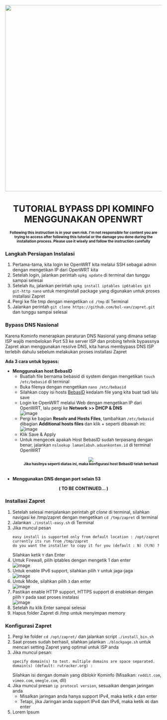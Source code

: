 <p align="center">
  <img src="https://user-images.githubusercontent.com/115700386/232264116-5cef4e89-92c9-4548-b392-fc82e02747e3.png" width="600px">
</p>

<h1 align="center">TUTORIAL BYPASS DPI KOMINFO MENGGUNAKAN OPENWRT</h1>

<p align="center">
  <b><sup>Following this instruction is in your own risk. I'm not responsible for content you are trying to access after following this tutorial or the damage you done during the installation process. Please use it wisely and follow the instruction carefully</sup></b>
</p>

### Langkah Persiapan Instalasi
1. Pertama-tama, kita login ke OpenWRT kita melalui SSH sebagai admin dengan mengetikan IP dari OpenWRT kita
2. Setelah login, jalankan perintah ```opkg update``` di terminal dan tunggu sampai selesai<br>
3. Setelah itu, jalankan perintah ```opkg install iptables ip6tables git git-http nano``` untuk menginstall package yang digunakan untuk proses installasi Zapret
4. Pergi ke file tmp dengan mengetikan ```cd /tmp``` di Terminal<br>
5. Jalankan perintah ```git clone https://github.com/bol-van/zapret.git``` dan tunggu sampai selesai<br>

### Bypass DNS Nasional
Karena Kominfo menerapkan peraturan DNS Nasional yang dimana setiap ISP wajib membelokan Port 53 ke server ISP dan probing tehnik bypassnya Zapret akan menggunakan resolve DNS, kita harus membypass DNS ISP terlebih dahulu sebelum melakukan proses installasi Zapret

<b>Ada 3 cara untuk bypass:</b><br>
- <b>Menggunakan host BebasID</b><br>
   - Buatlah file bernama bebasid di system dengan mengetikan ```touch /etc/bebasid``` di terminal
   - Buka filenya dengan mengetikan ```nano /etc/bebasid```
   - Silahkan copy isi hosts <a href="https://raw.githubusercontent.com/bebasid/bebasid/master/releases/hosts" target="_blank">BebasID</a> kedalam file yang kita buat tadi lalu save
   - Login ke OpenWRT melalui Web dengan mengetikan IP dari OpenWRT, lalu pergi ke <b>Network >> DHCP & DNS</b><br>
     ![image](https://user-images.githubusercontent.com/115700386/232265676-e1c5f8a7-e7ec-47e8-afe2-b703ee64e48f.png)
   - Pergi ke bagian <b>Resolv and Hosts Files</b>, tambahkan `/etc/bebasid` dibagian <b>Additional hosts files
</b> dan klik + seperti dibawah ini:<br>
     ![image](https://user-images.githubusercontent.com/115700386/232265727-0596f6b2-5e58-4cdd-bb24-302a44f76162.png)
   - Klik Save & Apply 
   - Untuk mengecek apakah Host BebasID sudah terpasang dengan benar, jalankan `nslookup lamanlabuh.aduankonten.id` di terminal OpenWRT<br>
     <p align="center"><img src="https://user-images.githubusercontent.com/115700386/232265834-d88744e5-bb59-462f-82e9-20c24434a6b3.png"><br>
     <b><sup>Jika hasilnya seperti diatas ini, maka konfigurasi host BebasID telah berhasil</sup></b></p><br>
- <b>Menggunakan DNS dengan port selain 53</b><br>

<p align="center"><b>( TO BE CONTINUED... )</b></p>

### Installasi Zapret
1.  Setelah selesai menjalankan perintah <i>git clone</i> di terminal, silahkan navigasi ke /tmp/zapret dengan mengetikan ```cd /tmp/zapret``` di terminal<br>
2.  Jalankan ```./install-easy.sh``` di Terminal
3.  Jika muncul pesan 
    ```
    easy install is supported only from default location : /opt/zapret 
    currently its run from /tmp/zapret
    do you want the installer to copy it for you (default : N) (Y/N) ?
    ```
    Silahkan ketik `Y` dan Enter
4.  Untuk Firewall, pilih iptables dengan mengetik 1 dan enter<br>
    ![image](https://user-images.githubusercontent.com/115700386/232266676-b901a3a2-3cf1-48d1-87ee-bbce9d8e0721.png)<br>
5.  Untuk enable IPv6 support, silahkan pilih `Y` untuk jaga-jaga<br>
    ![image](https://user-images.githubusercontent.com/115700386/232266756-e24ba6de-df68-4b65-bce7-e39c3e8669b3.png)<br>
6.  Untuk Mode, silahkan pilih `3` dan enter<br>
    ![image](https://user-images.githubusercontent.com/115700386/232266796-e218738c-8399-4469-93c4-b81146730fdc.png)<br>
7.  Pastikan enable HTTP support, HTTPS support di enablekan dengan pilih `Y` pada saat proses instalasi <br>
    ![image](https://user-images.githubusercontent.com/115700386/232266856-6abfb4da-e52a-41a9-a720-ae71e2ed293a.png)<br>
8.  Setelah itu klik Enter sampai selesai
9.  Hapus folder Zapret di /tmp untuk menyimpan memory<br>
    

### Konfigurasi Zapret
1.  Pergi ke folder `cd /opt/zapret/` dan jalankan script `./install_bin.sh`
2.  Saat proses sudah berhasil, silahkan jalankan `./blockpage.sh` untuk mencari setting Zapret yang optimal untuk ISP anda
3.  Jika muncul pesan:
    ```
    specify domain(s) to test. multiple domains are space separated.
    domain(s) (default: rutracker.org) :
    ```
    Silahkan isi dengan domain yang diblokir Kominfo (Misalkan: `reddit.com`, `vimeo.com`, `omegle.com`, dll)
4.  Jika muncul presan `ip protocol version`, sesuaikan dengan jaringan anda
    - Misalkan jaringan anda hanya support IPv4, maka ketik `4` dan enter
    - Tetapi, jika Jaringan anda support IPv4 dan IPv6, maka ketik `46` dan enter
5.  Lorem Ipsum
